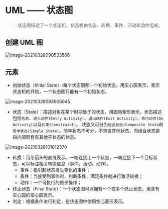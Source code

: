 # UML —— 状态图

> 状态图描述了一个状态机，状态机由状态、转换、事件、活动和动作组成。

## 创建 UML 图

![image-20210328090533566](https://azmddy.github.io/img/image-20210328090533566.png)

## 元素

- 初始状态（Initial State）:每个状态图都一个初始状态，用实心圆表示，表示状态机的开始，一个状态图只能有一个初始状态。

![image-20210328093906045](https://azmddy.github.io/img/image-20210328093906045.png)

- 状态（State）：描述对象在某个时期处于的状态，用圆角矩形表示，状态描述包括`名称`、`进入动作(Entry Activity)`、`退出动作(Exit Activity)`、`执行动作(Do Activity)`以及`约束(Constraint)`。 状态又可分为`组合状态(Composite State`和`简单状态(Simple State)`，简单状态不可分，不包含其他状态，而组合状态是指内部嵌套有其他子状态的状态。

![image-20210328101612370](https://azmddy.github.io/img/image-20210328101612370.png)

- 转换：用带箭头的直线表示。一端连接上一个状态，一端连接下一个目标状态，可以标注相关转换信息（事件，活动，动作）。
  - 事件：指引起状态发生变化的事件；
  - 条件：当接受到事件时，判断条件，满足条件就进行激活转换；
  - 动作：一个可执行的原子操作；
- 终止状态（Final State）：一个状态图可以拥有一个或多个终止状态，用含有实心圆的空心圆表示。
- 判定：根据条件进行判定，在状态图中使用空心菱形表示。
